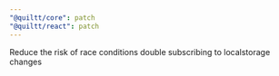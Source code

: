 ```yaml
---
"@quiltt/core": patch
"@quiltt/react": patch
---
```


Reduce the risk of race conditions double subscribing to localstorage changes
